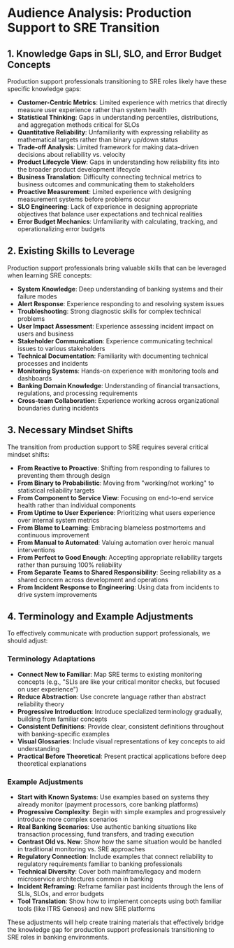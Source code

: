 # Audience Analysis: Production Support to SRE Transition

## 1. Knowledge Gaps in SLI, SLO, and Error Budget Concepts

Production support professionals transitioning to SRE roles likely have these specific knowledge gaps:

- **Customer-Centric Metrics**: Limited experience with metrics that directly measure user experience rather than system health
- **Statistical Thinking**: Gaps in understanding percentiles, distributions, and aggregation methods critical for SLOs
- **Quantitative Reliability**: Unfamiliarity with expressing reliability as mathematical targets rather than binary up/down status
- **Trade-off Analysis**: Limited framework for making data-driven decisions about reliability vs. velocity
- **Product Lifecycle View**: Gaps in understanding how reliability fits into the broader product development lifecycle
- **Business Translation**: Difficulty connecting technical metrics to business outcomes and communicating them to stakeholders
- **Proactive Measurement**: Limited experience with designing measurement systems before problems occur
- **SLO Engineering**: Lack of experience in designing appropriate objectives that balance user expectations and technical realities
- **Error Budget Mechanics**: Unfamiliarity with calculating, tracking, and operationalizing error budgets

## 2. Existing Skills to Leverage

Production support professionals bring valuable skills that can be leveraged when learning SRE concepts:

- **System Knowledge**: Deep understanding of banking systems and their failure modes
- **Alert Response**: Experience responding to and resolving system issues
- **Troubleshooting**: Strong diagnostic skills for complex technical problems
- **User Impact Assessment**: Experience assessing incident impact on users and business
- **Stakeholder Communication**: Experience communicating technical issues to various stakeholders
- **Technical Documentation**: Familiarity with documenting technical processes and incidents
- **Monitoring Systems**: Hands-on experience with monitoring tools and dashboards
- **Banking Domain Knowledge**: Understanding of financial transactions, regulations, and processing requirements
- **Cross-team Collaboration**: Experience working across organizational boundaries during incidents

## 3. Necessary Mindset Shifts

The transition from production support to SRE requires several critical mindset shifts:

- **From Reactive to Proactive**: Shifting from responding to failures to preventing them through design
- **From Binary to Probabilistic**: Moving from "working/not working" to statistical reliability targets
- **From Component to Service View**: Focusing on end-to-end service health rather than individual components
- **From Uptime to User Experience**: Prioritizing what users experience over internal system metrics
- **From Blame to Learning**: Embracing blameless postmortems and continuous improvement
- **From Manual to Automated**: Valuing automation over heroic manual interventions
- **From Perfect to Good Enough**: Accepting appropriate reliability targets rather than pursuing 100% reliability
- **From Separate Teams to Shared Responsibility**: Seeing reliability as a shared concern across development and operations
- **From Incident Response to Engineering**: Using data from incidents to drive system improvements

## 4. Terminology and Example Adjustments

To effectively communicate with production support professionals, we should adjust:

### Terminology Adaptations
- **Connect New to Familiar**: Map SRE terms to existing monitoring concepts (e.g., "SLIs are like your critical monitor checks, but focused on user experience")
- **Reduce Abstraction**: Use concrete language rather than abstract reliability theory
- **Progressive Introduction**: Introduce specialized terminology gradually, building from familiar concepts
- **Consistent Definitions**: Provide clear, consistent definitions throughout with banking-specific examples
- **Visual Glossaries**: Include visual representations of key concepts to aid understanding
- **Practical Before Theoretical**: Present practical applications before deep theoretical explanations

### Example Adjustments
- **Start with Known Systems**: Use examples based on systems they already monitor (payment processors, core banking platforms)
- **Progressive Complexity**: Begin with simple examples and progressively introduce more complex scenarios
- **Real Banking Scenarios**: Use authentic banking situations like transaction processing, fund transfers, and trading execution
- **Contrast Old vs. New**: Show how the same situation would be handled in traditional monitoring vs. SRE approaches
- **Regulatory Connection**: Include examples that connect reliability to regulatory requirements familiar to banking professionals
- **Technical Diversity**: Cover both mainframe/legacy and modern microservice architectures common in banking
- **Incident Reframing**: Reframe familiar past incidents through the lens of SLIs, SLOs, and error budgets
- **Tool Translation**: Show how to implement concepts using both familiar tools (like ITRS Geneos) and new SRE platforms

These adjustments will help create training materials that effectively bridge the knowledge gap for production support professionals transitioning to SRE roles in banking environments.